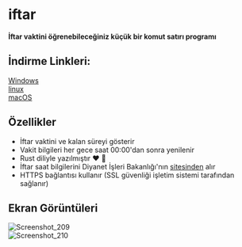 # iftar

**İftar vaktini öğrenebileceğiniz küçük bir komut satırı programı**

## İndirme Linkleri:
[Windows](https://github.com/omerakgoz34/iftar/releases/download/v0.1.1/iftar_windows.zip)  
[linux](https://github.com/omerakgoz34/iftar/releases/download/v0.1.1/iftar_linux.zip)  
[macOS](https://github.com/omerakgoz34/iftar/releases/download/v0.1.1/iftar_macos.zip)

## Özellikler

* İftar vaktini ve kalan süreyi gösterir
* Vakit bilgileri her gece saat 00:00'dan sonra yenilenir
* Rust diliyle yazılmıştır ❤ 🦀
* İftar saat bilgilerini Diyanet İşleri Bakanlığı'nın [sitesinden](https://namazvakitleri.diyanet.gov.tr/tr-TR) alır
* HTTPS bağlantısı kullanır (SSL güvenliği işletim sistemi tarafından sağlanır)

## Ekran Görüntüleri
![Screenshot_209](https://user-images.githubusercontent.com/49201485/115162462-4a854880-a0ac-11eb-80e7-454045c86845.png)  
![Screenshot_210](https://user-images.githubusercontent.com/49201485/115162747-e4012a00-a0ad-11eb-9ef9-548aba4a9ff4.png)
